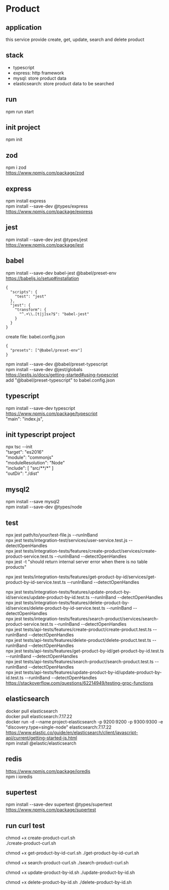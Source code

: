 # Product  

## application  
this service provide create, get, update, search and delete product  

## stack  
- typescript  
- express: http framework  
- mysql: store product data  
- elasticsearch: store product data to be searched  

## run  
npm run start  

## init project
npm init  

## zod  
npm i zod  
https://www.npmjs.com/package/zod  

## express  
npm install express  
npm install --save-dev @types/express    
https://www.npmjs.com/package/express  

## jest  
npm install --save-dev jest @types/jest  
https://www.npmjs.com/package/jest  

## babel  
npm install --save-dev babel-jest @babel/preset-env  
https://babeljs.io/setup#installation  
```
{
  "scripts": {
    "test": "jest"
  },
  "jest": {
    "transform": {
      "^.+\\.[t|j]sx?$": "babel-jest"
    }
  }
}
```
create file: babel.config.json
```
{
  "presets": ["@babel/preset-env"]
}
```
npm install --save-dev @babel/preset-typescript  
npm install --save-dev @jest/globals  
https://jestjs.io/docs/getting-started#using-typescript  
add "@babel/preset-typescript" to babel.config.json  

## typescript  
npm install --save-dev typescript  
https://www.npmjs.com/package/typescript  
"main": "index.js",

## init typescript project  
npx tsc --init  
"target": "es2016"  
"module": "commonjs"  
"moduleResolution": "Node"  
"include": [
    "src/**/*"
]  
"outDir": "./dist"

## mysql2
npm install --save mysql2  
npm install --save-dev @types/node  

## test  
npx jest path/to/your/test-file.js --runInBand  
npx jest tests/integration-test/services/user-service.test.js --detectOpenHandles  
npx jest tests/integration-tests/features/create-product/services/create-product-service.test.ts --runInBand --detectOpenHandles  
npx jest -t "should return internal server error when there is no table products"   

npx jest tests/integration-tests/features/get-product-by-id/services/get-product-by-id-service.test.ts --runInBand --detectOpenHandles  

<!-- cannot do unit testing -->
<!-- npx jest tests/unit-tests/features/create-product/services/create-product-service.test.ts --runInBand --detectOpenHandles   -->
npx jest tests/integration-tests/features/update-product-by-id/services/update-product-by-id.test.ts  --runInBand --detectOpenHandles  
npx jest tests/integration-tests/features/delete-product-by-id/services/delete-product-by-id-service.test.ts --runInBand --detectOpenHandles  
npx jest tests/integration-tests/features/search-product/services/search-product-service.test.ts  --runInBand --detectOpenHandles  
npx jest tests/api-tests/features/create-product/create-product.test.ts --runInBand --detectOpenHandles  
npx jest tests/api-tests/features/delete-product/delete-product.test.ts --runInBand --detectOpenHandles  
npx jest tests/api-tests/features/get-product-by-id/get-product-by-id.test.ts --runInBand --detectOpenHandles  
npx jest tests/api-tests/features/search-product/search-product.test.ts --runInBand --detectOpenHandles  
npx jest tests/api-tests/features/update-product-by-id/update-product-by-id.test.ts --runInBand --detectOpenHandles  
https://stackoverflow.com/questions/62214949/testing-grpc-functions  

## elasticsearch  
docker pull elasticsearch  
docker pull elasticsearch:7.17.22  
docker run -d --name project-elasticsearch -p 9200:9200 -p 9300:9300 -e "discovery.type=single-node" elasticsearch:7.17.22  
https://www.elastic.co/guide/en/elasticsearch/client/javascript-api/current/getting-started-js.html  
npm install @elastic/elasticsearch  

## redis
https://www.npmjs.com/package/ioredis  
npm i ioredis  

## supertest
npm install --save-dev supertest @types/supertest  
https://www.npmjs.com/package/supertest  

## run curl test
chmod +x create-product-curl.sh  
./create-product-curl.sh  

chmod +x get-product-by-id-curl.sh
./get-product-by-id-curl.sh

chmod +x search-product-curl.sh
./search-product-curl.sh

chmod +x update-product-by-id.sh
./update-product-by-id.sh

chmod +x delete-product-by-id.sh
./delete-product-by-id.sh
